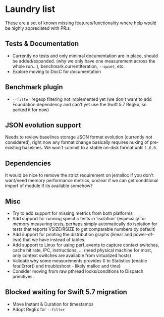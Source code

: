 # Laundry list 

These are a set of known missing features/functionality where help would be highly appreciated with PR:s.

## Tests & Documentation
* Currently no tests and only minimal documentation are in place, should be added/expanded.
(why we only have one measurement across the whole run...), benchmark.currentIteration, `--quiet`, etc.
* Explore moving to DocC for documentation

## Benchmark plugin
* `--filter` regexp filtering not implemented yet (we don't want to add Foundation dependency and can't yet
use the Swift 5.7 RegEx, so parked it for now)

## JSON evolution support
Needs to review baselines storage JSON format evolution (currently not considered), right now any format change 
basically requires nuking of pre-existing baselines. We won't commit to a stable on-disk format until `1.0.0`.

## Dependencies
It would be nice to remove the strict requirement on jemalloc if you don't want/need memory performance metrics, 
unclear if we can get conditional import of module if its available somehow?

## Misc
* Try to add support for missing metrics from both platforms
* Add support for running specific tests in 'isolation' (especially for memory measuring tests, perhaps simply automatically do isolation
for tests that reports VSIZE/RSIZE to get comparable numbers by default)
* Add support for printing the distribution graphs (linear and power-of-two) that we have instead of tables.
* Add support to Linux for using perf\_events to capture context switches, cache hit rate, IPC, instructions, ... (need physical machine for most, only context switches are available from virtualized hosts)
* Validate why some measurements provides 0 to Statistics (enable fatalError() and troubleshoot - likely malloc and time)
* Consider moving from raw pthread locks/conditions to Dispatch primitives.

## Blocked waiting for Swift 5.7 migration
* Move Instant & Duration for timestamps 
* Adopt RegEx for `--filter`
